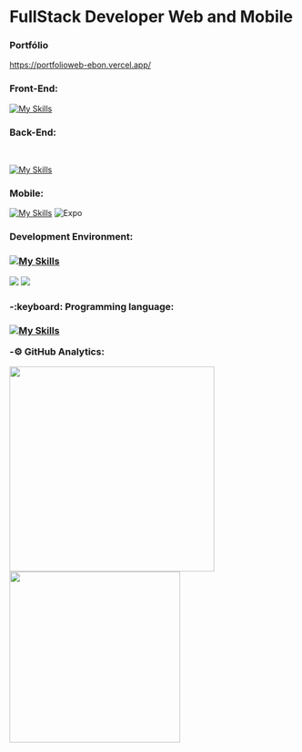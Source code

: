 <h1>FullStack Developer Web and Mobile</h1>





<h3>Portfólio</h3>

https://portfolioweb-ebon.vercel.app/
<br/>

<h3>Front-End:</h3>


[![My Skills](https://skillicons.dev/icons?i=js,html,css,sass,bootstrap,react,nextjs,tailwind,flutter,dart)](https://skillicons.dev)



<h3>Back-End:</h3>
<br>

[![My Skills](https://skillicons.dev/icons?i=postgres,nodejs,mongodb,express)](https://skillicons.dev)


<h3>Mobile:</h3>

[![My Skills](https://skillicons.dev/icons?i=react,androidstudio)](https://skillicons.dev)
![Expo](https://img.shields.io/badge/expo-1C1E24?style=for-the-badge&logo=expo&logoColor=#D04A37) 



<h3>Development Environment:<h3>
 
 [![My Skills](https://skillicons.dev/icons?i=vscode,linux,docker,git,aws,jest)](https://skillicons.dev)
 
<img src="https://img.shields.io/badge/Google%20Chrome-4285F4?style=for-the-badge&logo=GoogleChrome&logoColor=white"/>

<img src="https://img.shields.io/badge/Postman-FF6C37?style=for-the-badge&logo=postman&logoColor=white"/>

<h3>-:keyboard: Programming language:<h3>
 
 [![My Skills](https://skillicons.dev/icons?i=typescript,python)](https://skillicons.dev)


-:gear: GitHub Analytics:


<p>
<img width="360em" src="https://github-readme-stats.vercel.app/api?username=FranGJ7&show_icons=true&theme=dark"/>

<img width="300em" src="https://github-readme-stats.vercel.app/api/top-langs/?username=FranGJ7&layout=compact&theme=dark)]"/>

</p>


            
           

           
          
          
          

